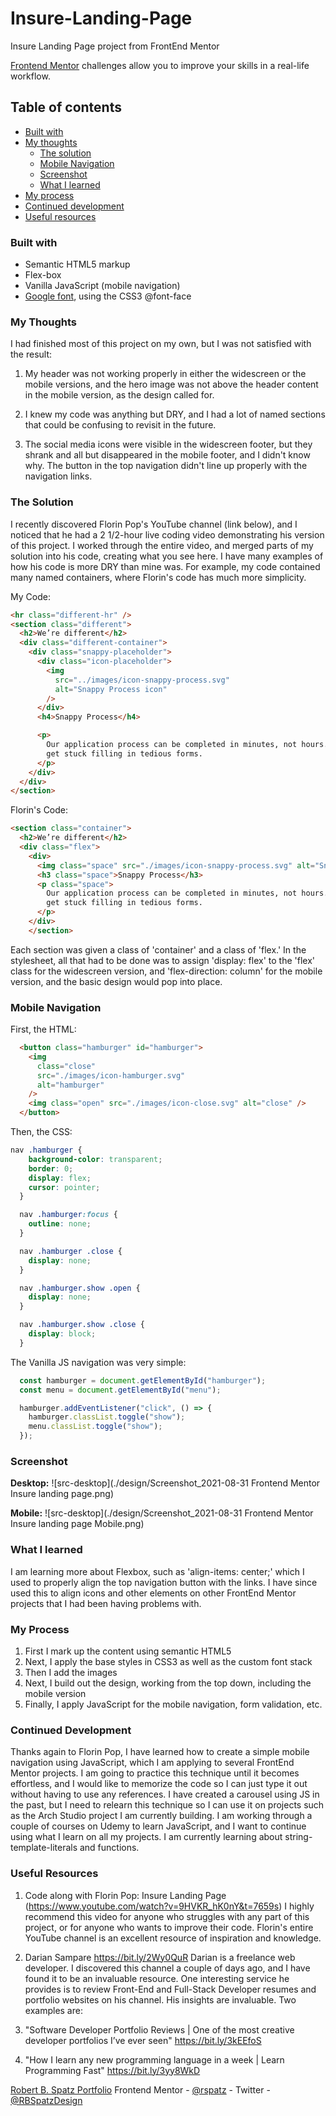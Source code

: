 # Insure-Landing-Page
Insure Landing Page project from FrontEnd Mentor

[Frontend Mentor](https://www.frontendmentor.io) challenges allow you to improve your skills in a real-life workflow.

## Table of contents

- [Built with](#built-with)
- [My thoughts](#my-thoughts)
  - [The solution](#the-solution)
  - [Mobile Navigation](#mobile-navigation)
  - [Screenshot](#screenshot)
  - [What I learned](#what-I-learned)
- [My process](#my-process)
- [Continued development](#continued-development)
- [Useful resources](#useful-resources)

### Built with

- Semantic HTML5 markup
- Flex-box
- Vanilla JavaScript (mobile navigation)
- [Google font](https://fonts.google.com/), using the CSS3 @font-face

### My Thoughts

I had finished most of this project on my own, but I was not satisfied with
the result:

1. My header was not working properly in either the widescreen or the mobile
   versions, and the hero image was not above the header content in the mobile
   version, as the design called for.

2. I knew my code was anything but DRY, and I had a lot of named sections
   that could be confusing to revisit in the future.

3. The social media icons were visible in the widescreen footer, but they
   shrank and all but disappeared in the mobile footer, and I didn't know why.
   The button in the top navigation didn't line up properly with the
   navigation links.

### The Solution

I recently discovered Florin Pop's YouTube channel (link below), and I noticed
that he had a 2 1/2-hour live coding video demonstrating his version of this project.
I worked through the entire video, and merged parts of my solution into his
code, creating what you see here. I have many examples of how his code is
more DRY than mine was. For example, my code contained many named containers,
where Florin's code has much more simplicity.

My Code:

```html
<hr class="different-hr" />
<section class="different">
  <h2>We’re different</h2>
  <div class="different-container">
    <div class="snappy-placeholder">
      <div class="icon-placeholder">
        <img
          src="../images/icon-snappy-process.svg"
          alt="Snappy Process icon"
        />
      </div>
      <h4>Snappy Process</h4>

      <p>
        Our application process can be completed in minutes, not hours. Don’t
        get stuck filling in tedious forms.
      </p>
    </div>
  </div>
</section>
```

Florin's Code:

```html
<section class="container">
  <h2>We’re different</h2>
  <div class="flex">
    <div>
      <img class="space" src="./images/icon-snappy-process.svg" alt="Snappy" />
      <h3 class="space">Snappy Process</h3>
      <p class="space">
        Our application process can be completed in minutes, not hours. Don’t
        get stuck filling in tedious forms.
      </p>
    </div>
    </section>
```
Each section was given a class of 'container' and a class of 'flex.' In the
stylesheet, all that had to be done was to assign 'display: flex' to the
'flex' class for the widescreen version, and 'flex-direction: column' for
the mobile version, and the basic design would pop into place.

### Mobile Navigation

First, the HTML:

```html
  <button class="hamburger" id="hamburger">
    <img
      class="close"
      src="./images/icon-hamburger.svg"
      alt="hamburger"
    />
    <img class="open" src="./images/icon-close.svg" alt="close" />
  </button>
```
Then, the CSS:

```css
nav .hamburger {
    background-color: transparent;
    border: 0;
    display: flex;
    cursor: pointer;
  }

  nav .hamburger:focus {
    outline: none;
  }

  nav .hamburger .close {
    display: none;
  }

  nav .hamburger.show .open {
    display: none;
  }

  nav .hamburger.show .close {
    display: block;
  }
```

The Vanilla JS navigation was very simple:

```javascript
  const hamburger = document.getElementById("hamburger");
  const menu = document.getElementById("menu");

  hamburger.addEventListener("click", () => {
    hamburger.classList.toggle("show");
    menu.classList.toggle("show");
  });
```

### Screenshot

**Desktop:**
![src-desktop](./design/Screenshot_2021-08-31 Frontend Mentor Insure landing page.png)

**Mobile:**
![src-desktop](./design/Screenshot_2021-08-31 Frontend Mentor Insure landing page Mobile.png)
    
### What I learned
    
I am learning more about Flexbox, such as 'align-items: center;' which I used
to properly align the top navigation button with the links. I have since used
this to align icons and other elements on other FrontEnd Mentor projects that
 I had been having problems with.

### My Process
1. First I mark up the content using semantic HTML5
2. Next, I apply the base styles in CSS3 as well as the custom font stack
3. Then I add the images
4. Next, I build out the design, working from the top down, including the mobile version
5. Finally, I apply JavaScript for the mobile navigation, form validation, etc.

### Continued Development

Thanks again to Florin Pop, I have learned how to create a simple mobile
navigation using JavaScript, which I am applying to several
FrontEnd Mentor projects. I am going to practice this technique until it
becomes effortless, and I would like to memorize the code so I can just type
it out without having to use any references. I have created a carousel using
JS in the past, but I need to relearn this technique so I can use it on
projects such as the Arch Studio project I am currently building. I am
working through a couple of courses on Udemy to learn JavaScript, and I
want to continue using what I learn on all my projects. I am currently
learning about string-template-literals and functions.
    
### Useful Resources
1. Code along with Florin Pop: Insure Landing Page
(https://www.youtube.com/watch?v=9HVKR_hK0nY&t=7659s)
I highly recommend this video for anyone who struggles with any part of this project, or for
anyone who wants to improve their code. Florin's entire YouTube channel is
an excellent resource of inspiration and knowledge.
    
2. Darian Sampare
https://bit.ly/2Wy0QuR
Darian is a freelance web developer. I discovered this channel a couple of days ago, and I have found it to be an invaluable resource.
One interesting service he provides is to review Front-End and Full-Stack Developer resumes and portfolio websites on his channel. His insights are invaluable. Two examples are:

1. "Software Developer Portfolio Reviews | One of the most creative developer portfolios I’ve ever seen"
https://bit.ly/3kEEfoS

2. "How I learn any new programming language in a week | Learn Programming Fast"
https://bit.ly/3yy8WkD
    
 
[Robert B. Spatz Portfolio](https://rspatz.github.io/RBSpatz-Portfolio/)
Frontend Mentor -
[@rspatz](https://www.frontendmentor.io/profile/rspatz) -
Twitter - [@RBSpatzDesign](https://twitter.com/RBSpatzDesign)
